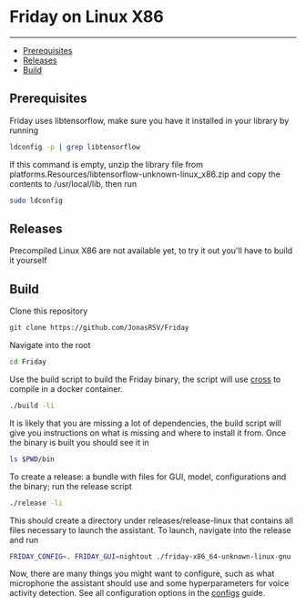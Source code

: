 # Friday on Linux X86
---

- [Prerequisites](#prerequisites)
- [Releases](#releases)
- [Build](#build)

## Prerequisites

Friday uses libtensorflow, make sure you have it installed in your library by running


```bash
ldconfig -p | grep libtensorflow
```


If this command is empty, unzip the library file from platforms.Resources/libtensorflow-unknown-linux_x86.zip and copy the contents to /usr/local/lib, then run

```bash
sudo ldconfig
```



## Releases

Precompiled Linux X86 are not available yet, to try it out you'll have to build it yourself

## Build

Clone this repository 

```bash
git clone https://github.com/JonasRSV/Friday
```

Navigate into the root

```bash
cd Friday
```


Use the build script to build the Friday binary, the script will use [cross](https://github.com/rust-embedded/cross) to compile in a docker container.


```bash
./build -li
```

It is likely that you are missing a lot of dependencies, the build script will give you instructions on what is missing and where to install it from. Once the binary is built you should see it in

```bash
ls $PWD/bin
```

To create a release: a bundle with files for GUI, model, configurations and the binary; run the release script

```bash
./release -li
```

This should create a directory under releases/release-linux that contains all files necessary to launch the assistant.  To launch, navigate into the release and run

```bash
FRIDAY_CONFIG=. FRIDAY_GUI=nightout ./friday-x86_64-unknown-linux-gnu
```

Now, there are many things you might want to configure, such as what microphone the assistant should use and some hyperparameters for voice activity detection. See all 
configuration options in the [configs](CONFIG.md) guide.


